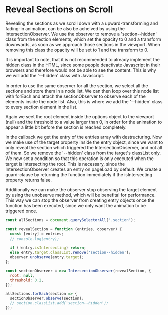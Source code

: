# Reveal Sections on Scroll

Revealing the sections as we scroll down with a upward-transforming and fading-in animation, can be also be acheived by using the IntersectionObserver. We use the observer to remove a 'section--hidden' class from the section elements, which set the opacity to 0 and a transform downwards, as soon as we approach those sections in the viewport. When removing this class the opacity will be set to 1 and the transform to 0.

It is important to note, that it is not recommended to already implement the hidden class in the HTML, since some people deactivate Javascript in their browsers and therefore would not be able to see the content. This is why we will add the '--hidden' class with Javascript.

In order to use the same observer for all the section, we select all the sections and store them in a node list. We can then loop over this node list with forEach and attach the sectionObserver to observe each of the elements inside the node list. Also, this is where we add the '--hidden' class to every section element in the list.

Again we seet the root element inside the options object to the viewport (null) and the threshold to a value larger than 0, in order for the animation to appear a little bit before the section is reached completely.

In the callback we get the entry of the entries array with destructuring. Now we make use of the target property inside the entry object, since we want to only reveal the section which triggered the IntersectionObserver, and not all of them. So we remove the '--hidden' class from the target's classList only. We now set a condition so that this operation is only executed when the target is intersecting the root. This is necessary, since the IntersectionObserver creates an entry on pageLoad by default. We create a guard-clause by returning the function immediately if the isIntersecting property returns false.

Additionally we can make the observer stop observing the target element by using the unobserve method, which will be benefital for performance. This way we can stop the observer from creating entry objects once the function has been executed, since we only want the animation to be triggered once. 

```js
const allSections = document.querySelectorAll('.section');

const revealSection = function (entries, observer) {
  const [entry] = entries;
  // console.log(entry);

  if (!entry.isIntersecting) return;
  else entry.target.classList.remove('section--hidden');
  observer.unobserve(entry.target);
};

const sectionObserver = new IntersectionObserver(revealSection, {
  root: null,
  threshold: 0.2,
});

allSections.forEach(section => {
  sectionObserver.observe(section);
  // section.classList.add('section--hidden');
});
```